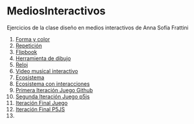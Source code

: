 # MediosInteractivos
Ejercicios de la clase diseño en medios interactivos de Anna Sofía Frattini

1. [Forma y color](https://asfrattini.github.io/mediosInteractivos/01)
2. [Repetición](https://asfrattini.github.io/mediosInteractivos/02)
3. [Flipbook](https://asfrattini.github.io/mediosInteractivos/03)
4. [Herramienta de dibujo](https://asfrattini.github.io/mediosInteractivos/04)
5. [Reloj](https://asfrattini.github.io/mediosInteractivos/05)
6. [Video musical interactivo](https://asfrattini.github.io/mediosInteractivos/06)
7. [Ecosistema](https://asfrattini.github.io/mediosInteractivos/07)
8. [Ecosistema con interacciones](https://asfrattini.github.io/mediosInteractivos/08)
9. [Primera Iteración Juego Github](https://asfrattini.github.io/mediosInteractivos/09)
10. [Segunda Iteración Juego p5js](https://editor.p5js.org/as.frattini/full/rJiN2EIh7)
11. [Iteración Final Juego](https://asfrattini.github.io/mediosInteractivos/10)
12. [Iteración Final P5JS](https://editor.p5js.org/as.frattini/full/SyMWPY_pQ)
13.
